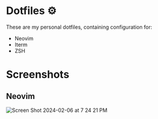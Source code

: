 # Dotfiles ⚙️
These are my personal dotfiles, containing configuration for:
- Neovim
- Iterm
- ZSH

# Screenshots

## Neovim
![Screen Shot 2024-02-06 at 7 24 21 PM](https://github.com/mohammedgqudah/dotfiles/assets/26502088/ebeed40c-b79f-48df-b465-28e99696212f)

